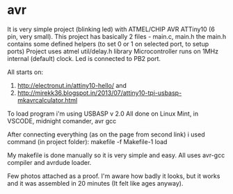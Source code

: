 # avr
It is very simple project (blinking led) with ATMEL/CHIP AVR ATTiny10 (6 pin, very small). 
This project has basically 2 files - main.c, main.h
the main.h contains some defined helpers (to set 0 or 1 on selected port, to setup ports)
Project uses atmel util/delay.h library
Microcontroller runs on 1MHz internal (default) clock.
Led is connected to PB2 port.

All starts on: 
1. http://electronut.in/attiny10-hello/
and
2. http://mirekk36.blogspot.in/2013/07/attiny10-tpi-usbasp-mkavrcalculator.html

To load program i'm using USBASP v 2.0
All done on Linux Mint, in VSCODE, midnight comander, avr gcc

After connecting everything (as on the page from second link) i used command (in project folder):
  makefile -f Makefile-1 load

My makefile is done manually so it is very simple and easy. All uses avr-gcc compiler and avrdude loader.

Few photos attached as a proof. I'm aware how badly it looks, but it works
and it was assembled in 20 minutes (It felt like ages anyway).